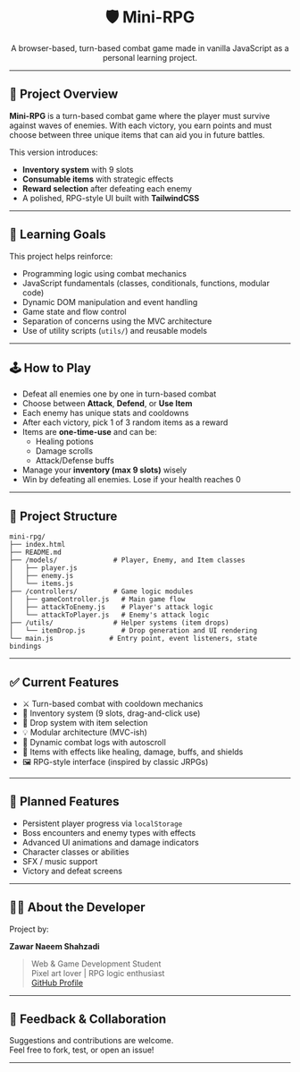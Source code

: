 <div align="center">

# 🛡️ Mini-RPG

A browser-based, turn-based combat game made in vanilla JavaScript as a personal learning project.

</div>

---

## 🎯 Project Overview

**Mini-RPG** is a turn-based combat game where the player must survive against waves of enemies. With each victory, you earn points and must choose between three unique items that can aid you in future battles.

This version introduces:

- **Inventory system** with 9 slots
- **Consumable items** with strategic effects
- **Reward selection** after defeating each enemy
- A polished, RPG-style UI built with **TailwindCSS**

---

## 🧠 Learning Goals

This project helps reinforce:

- Programming logic using combat mechanics
- JavaScript fundamentals (classes, conditionals, functions, modular code)
- Dynamic DOM manipulation and event handling
- Game state and flow control
- Separation of concerns using the MVC architecture
- Use of utility scripts (`utils/`) and reusable models

---

## 🕹️ How to Play

- Defeat all enemies one by one in turn-based combat
- Choose between **Attack**, **Defend**, or **Use Item**
- Each enemy has unique stats and cooldowns
- After each victory, pick 1 of 3 random items as a reward
- Items are **one-time-use** and can be:
  - Healing potions
  - Damage scrolls
  - Attack/Defense buffs
- Manage your **inventory (max 9 slots)** wisely
- Win by defeating all enemies. Lose if your health reaches 0

---

## 📁 Project Structure

```
mini-rpg/
├── index.html
├── README.md
├── /models/              # Player, Enemy, and Item classes
│   ├── player.js
│   ├── enemy.js
│   └── items.js
├── /controllers/         # Game logic modules
│   ├── gameController.js   # Main game flow
│   ├── attackToEnemy.js    # Player's attack logic
│   └── attackToPlayer.js   # Enemy's attack logic
├── /utils/               # Helper systems (item drops)
│   └── itemDrop.js         # Drop generation and UI rendering
└── main.js              # Entry point, event listeners, state bindings
```

---

## ✅ Current Features

- ⚔️ Turn-based combat with cooldown mechanics
- 💾 Inventory system (9 slots, drag-and-click use)
- 🎁 Drop system with item selection
- 💡 Modular architecture (MVC-ish)
- 📜 Dynamic combat logs with autoscroll
- 🧪 Items with effects like healing, damage, buffs, and shields
- 🖼️ RPG-style interface (inspired by classic JRPGs)

---

## 🔮 Planned Features

- Persistent player progress via `localStorage`
- Boss encounters and enemy types with effects
- Advanced UI animations and damage indicators
- Character classes or abilities
- SFX / music support
- Victory and defeat screens

---

## 🧑‍💻 About the Developer

Project by:

**Zawar Naeem Shahzadi**

> Web & Game Development Student  
> Pixel art lover | RPG logic enthusiast  
> [GitHub Profile](https://github.com/TheCelestialMarauder)

---

## 💬 Feedback & Collaboration

Suggestions and contributions are welcome.  
Feel free to fork, test, or open an issue!

---
